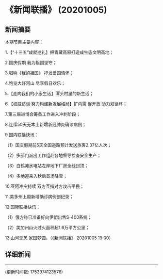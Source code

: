 # 《新闻联播》 (20201005)

## 新闻摘要

本期节目主要内容：

1.【“十三五”成就巡礼】把青藏高原打造成生态文明高地；

2.国庆假期 我为祖国坚守；

3.唱响《我的祖国》 抒发爱国情怀；

4.饱览大好河山 尽享假日欢乐；

5.【走向我们的小康生活】潭头村里的新生活；

6.【权威访谈·努力构建新发展格局】扩内需 促开放 助力双循环；

7.第三届进博会筹备工作进入冲刺阶段；

8.连续50天无本土新增新冠肺炎确诊病例；

9.国内联播快讯：

（1）国庆假期前5天全国道路预计发送旅客2.37亿人次；

（2）多部门派出工作组赴各地督导检查安全生产；

（3）白鹤滩水电站左岸地下厂房全线封顶；

（4）多地迎来入秋后首场降雪；

10.亚阿冲突持续 双方互指对方攻击平民；

11.美多州上周新增确诊病例创纪录；

12.国际联播快讯：

（1）俄方称已准备好向伊朗出售S-400系统；

（2）美加州山火过火面积超1.6万平方公里；

13.山河无恙 家国梦圆。（《新闻联播》 20201005 19:00）

## 详细新闻

---

(更新时间戳: 1753974123576)


